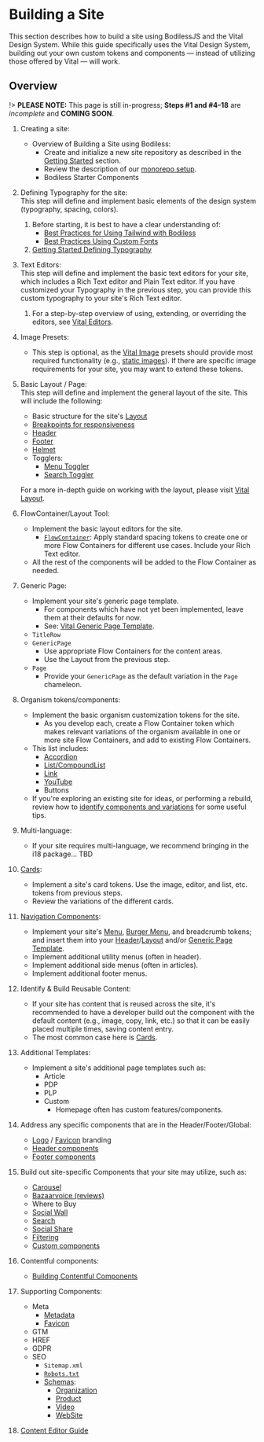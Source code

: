 # Building a Site

This section describes how to build a site using BodilessJS and the Vital Design System. While this
guide specifically uses the Vital Design System, building out your own custom tokens and components
— instead of utilizing those offered by Vital — will work.

## Overview

!> **PLEASE NOTE:** This page is still in-progress; **Steps #1 and #4–18** are _incomplete_ and
**COMING SOON**.

<!-- TODO: When page is complete, convert numbered steps into headers.
           Not worth doing while page is in flux. -->

01. Creating a site:
    - Overview of Building a Site using Bodiless:
      - Create and initialize a new site repository as described in the [Getting
        Started](/About/GettingStarted) section.
      - Review the description of our [monorepo setup](/Development/Packages).
      - Bodiless Starter Components

01. Defining Typography for the site:  
    This step will define and implement basic elements of the design system (typography, spacing,
    colors).
    01. Before starting, it is best to have a clear understanding of:
        - [Best Practices for Using Tailwind with Bodiless](./Typography/TailwindGuide)
        - [Best Practices Using Custom Fonts](./Typography/Fonts)
    01. [Getting Started Defining Typography](./Typography/Typography)

01. Text Editors:  
    This step will define and implement the basic text editors for your site, which includes a Rich
    Text editor and Plain Text editor. If you have customized your Typography in the previous step,
    you can provide this custom typography to your site's Rich Text editor.
    01. For a step-by-step overview of using, extending, or overriding the editors, see [Vital
        Editors](/VitalDesignSystem/Components/VitalEditors/).

01. Image Presets:
    - This step is optional, as the [Vital Image](/VitalDesignSystem/Components/VitalImage/) presets
      should provide most required functionality (e.g., [static
      images](/VitalDesignSystem/Components/VitalImage/#static-images)). If there are specific image
      requirements for your site, you may want to extend these tokens.

01. Basic Layout / Page:  
    This step will define and implement the general layout of the site. This will include the
    following:
    - Basic structure for the site's [Layout](/VitalDesignSystem/Components/VitalLayout/Layout)
    - [Breakpoints for responsiveness](/VitalDesignSystem/Components/VitalLayout/Responsiveness#breakpoints)
    - [Header](/VitalDesignSystem/Components/VitalLayout/Header)
    - [Footer](/VitalDesignSystem/Components/VitalLayout/Footer)
    - [Helmet](/VitalDesignSystem/Components/VitalLayout/Helmet)
    - Togglers:
      - [Menu Toggler](/VitalDesignSystem/Components/VitalLayout/MenuToggler)
      - [Search Toggler](/VitalDesignSystem/Components/VitalLayout/SearchToggler)

    For a more in-depth guide on working with the layout, please visit [Vital
    Layout](/VitalDesignSystem/Components/VitalLayout/).

01. FlowContainer/Layout Tool:
    - Implement the basic layout editors for the site.
      - [`FlowContainer`](/VitalDesignSystem/Components/VitalFlowContainer): Apply standard spacing
        tokens to create one or more Flow Containers for different use cases. Include your Rich Text
        editor.
    - All the rest of the components will be added to the Flow Container as needed.

01. Generic Page:
    - Implement your site's generic page template.
      - For components which have not yet been implemented, leave them at their defaults for now.
      - See: [Vital Generic Page Template](/VitalDesignSystem/Components/VitalTemplates/Generic).
    - `TitleRow`
    - `GenericPage`
      - Use appropriate Flow Containers for the content areas.
      - Use the Layout from the previous step.
    - `Page`
      - Provide your `GenericPage` as the default variation in the `Page` chameleon.

01. Organism tokens/components:
    - Implement the basic organism customization tokens for the site.
      - As you develop each, create a Flow Container token which makes relevant variations of the
        organism available in one or more site Flow Containers, and add to existing Flow Containers.
    - This list includes:
      - [Accordion](/Components/SingleAccordion)
      - [List/CompoundList](/VitalDesignSystem/Components/VitalList)
      - [Link](/VitalDesignSystem/Components/VitalLink)
      - [YouTube](/VitalDesignSystem/Components/VitalYouTube/)
      - Buttons
    <!-- TODO: Update link; page archived. -->
    - If you're exploring an existing site for ideas, or performing a rebuild, review how to
      [identify components and variations](./IdentifyingComponentsGuide) for some useful tips.

01. Multi-language:
      <!-- TODO: Complete bullet when able. -->
    - If your site requires multi-language, we recommend bringing in the i18 package... TBD

01. [Cards](/VitalDesignSystem/Components/VitalCard/):
    - Implement a site's card tokens. Use the image, editor, and list, etc. tokens from previous
      steps.
    - Review the variations of the different cards.

01. [Navigation Components](/VitalDesignSystem/Components/VitalNavigation/):
    - Implement your site's [Menu](/VitalDesignSystem/Components/VitalNavigation/Menu), [Burger
      Menu](/VitalDesignSystem/Components/VitalNavigation/BurgerMenu), and breadcrumb tokens; and
      insert them into your
      [Header](/VitalDesignSystem/Components/VitalLayout/Header)/[Layout](/VitalDesignSystem/Components/VitalLayout/Layout)
      and/or [Generic Page Template](/VitalDesignSystem/Components/VitalTemplates/Generic).
    - Implement additional utility menus (often in header).
    - Implement additional side menus (often in articles).
    - Implement additional footer menus.

01. Identify & Build Reusable Content:
    - If your site has content that is reused across the site, it's recommended to have a developer
      build out the component with the default content (e.g., image, copy, link, etc.) so that it
      can be easily placed multiple times, saving content entry.
    - The most common case here is [Cards](/VitalDesignSystem/Components/VitalCard/).

01. Additional Templates:
    - Implement a site's additional page templates such as:
      - Article
      - PDP
      - PLP
      - Custom
        - Homepage often has custom features/components.

01. Address any specific components that are in the Header/Footer/Global:
    - [Logo](/VitalDesignSystem/Components/VitalLayout/Logo) /
      [Favicon](/Development/Guides/BuildingSites/Meta/Favicon) branding
    - [Header components](/VitalDesignSystem/Components/VitalLayout/Header)
    - [Footer components](/VitalDesignSystem/Components/VitalLayout/Footer)

01. Build out site-specific Components that your site may utilize, such as:
    - [Carousel](/Components/Carousel)
    - [Bazaarvoice (reviews)](/Components/bv)
    - Where to Buy
    - [Social Wall](/Components/SocialWall)
    - [Search](/Components/Search/)
    - [Social Share](/VitalDesignSystem/Components/VitalMeta/Share)
    - [Filtering](/Components/FilterByGroup)
    - [Custom components](/Development/Guides/CreatingBodilessComponents)

01. Contentful components:
    - [Building Contentful Components](./BuildingComponents/BuildingContentful)

01. Supporting Components:
    - Meta
      - [Metadata](./Meta/Metadata)
      - [Favicon](./Meta/Favicon)
    - GTM
    - HREF
    - GDPR
    - SEO
      - `Sitemap.xml`
      - [`Robots.txt`](/Design/GatsbyTheme#robotstxt)
      - [Schemas](/Components/Schema/):
        - [Organization](/Components/Schema/Organization)
        - [Product](/Components/Schema/Product)
        - [Video](/Components/Schema/Video)
        - [WebSite](/Components/Schema/Website)

01. [Content Editor Guide](/ContentEditorUserGuide/)
